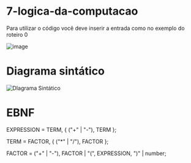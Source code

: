 # 7-logica-da-computacao

Para utilizar o código você deve inserir a entrada como no exemplo do roteiro 0

![image](https://user-images.githubusercontent.com/38434902/109440618-aa973100-7a11-11eb-9e10-4f649c20e85a.png)

# Diagrama sintático

![DIagrama Sintático](https://raw.githubusercontent.com/RogerPina2/7-logica-da-computacao/main/DIagrama%20Sint%C3%A1tico.png?token=AJFHQVSBGYMD2XXWYGYNN2TALEB4W)

# EBNF
EXPRESSION = TERM, { ("+" | "-"), TERM };

TERM = FACTOR, { ("*" | "/"), FACTOR };

FACTOR = ("+" | "-"), FACTOR | "(", EXPRESSION, ")" | number;
